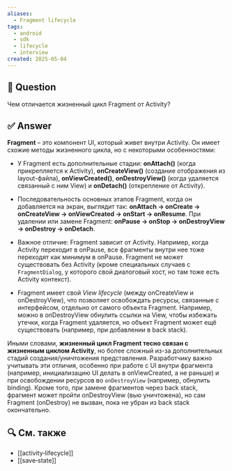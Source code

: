 ```yaml
---
aliases:
  - Fragment lifecycle
tags:
  - android
  - sdk
  - lifecycle
  - interview
created: 2025‑05‑04
---
```

## 📝 Question  
Чем отличается жизненный цикл Fragment от Activity?

## ✅ Answer  
**Fragment** – это компонент UI, который живет внутри Activity. Он имеет схожие методы жизненного цикла, но с некоторыми особенностями:

- У Fragment есть дополнительные стадии: **onAttach()** (когда прикрепляется к Activity), **onCreateView()** (создание отображения из layout-файла), **onViewCreated()**, **onDestroyView()** (когда удаляется связанный с ним View) и **onDetach()** (открепление от Activity).
    
- Последовательность основных этапов Fragment, когда он добавляется на экран, выглядит так: **onAttach -> onCreate -> onCreateView -> onViewCreated -> onStart -> onResume**. При удалении или замене Fragment: **onPause -> onStop -> onDestroyView -> onDestroy -> onDetach**.
    
- Важное отличие: Fragment зависит от Activity. Например, когда Activity переходит в onPause, все фрагменты внутри нее тоже переходят как минимум в onPause. Fragment не может существовать без Activity (кроме специальных случаев с `FragmentDialog`, у которого свой диалоговый хост, но там тоже есть Activity контекст).
    
- Fragment имеет свой _View lifecycle_ (между onCreateView и onDestroyView), что позволяет освобождать ресурсы, связанные с интерфейсом, отдельно от самого объекта Fragment. Например, можно в onDestroyView обнулить ссылки на View, чтобы избежать утечки, когда Fragment удаляется, но объект Fragment может ещё существовать (например, при добавлении в back stack).
    

Иными словами, **жизненный цикл Fragment тесно связан с жизненным циклом Activity**, но более сложный из-за дополнительных стадий создания/уничтожения представления. Разработчику важно учитывать эти отличия, особенно при работе с UI внутри фрагмента (например, инициализацию UI делать в onViewCreated, а не раньше) и при освобождении ресурсов во `onDestroyView` (например, обнулить binding). Кроме того, при замене фрагментов через back stack, фрагмент может пройти onDestroyView (вью уничтожена), но сам Fragment (onDestroy) не вызван, пока не убран из back stack окончательно.

## 🔍 См. также  
- [[activity‑lifecycle]]  
- [[save‑state]]

